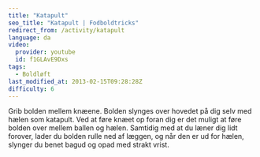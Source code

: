 ```yaml
---
title: "Katapult"
seo_title: "Katapult | Fodboldtricks"
redirect_from: /activity/katapult
language: da
video:
  provider: youtube
  id: f1GLAvE9Dxs
tags:
  - Boldløft
last_modified_at: 2013-02-15T09:28:28Z
difficulty: 6
---
```


Grib bolden mellem knæene. Bolden slynges over hovedet på dig selv med
hælen som katapult. Ved at føre knæet op foran dig er det muligt at føre
bolden over mellem ballen og hælen. Samtidig med at du læner dig lidt
forover, lader du bolden rulle ned af læggen, og når den er ud for hælen,
slynger du benet bagud og opad med strakt vrist.
